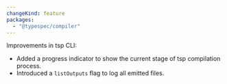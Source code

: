 ```yaml
---
changeKind: feature
packages:
  - "@typespec/compiler"
---
```


Improvements in tsp CLI:
- Added a progress indicator to show the current stage of tsp compilation process.
- Introduced a `listOutputs` flag to log all emitted files.
